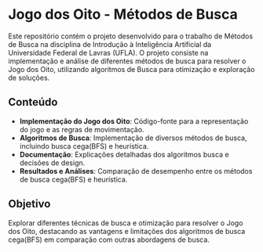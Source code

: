 # Jogo dos Oito - Métodos de Busca
Este repositório contém o projeto desenvolvido para o trabalho de Métodos de Busca na disciplina de Introdução à Inteligência Artificial da Universidade Federal de Lavras (UFLA). O projeto consiste na implementação e análise de diferentes métodos de busca para resolver o Jogo dos Oito, utilizando algoritmos de Busca para otimização e exploração de soluções.

## Conteúdo

- **Implementação do Jogo dos Oito**: Código-fonte para a representação do jogo e as regras de movimentação.
- **Algoritmos de Busca**: Implementação de diversos métodos de busca, incluindo busca cega(BFS) e heurística.
- **Documentação**: Explicações detalhadas dos algoritmos busca e decisões de design.
- **Resultados e Análises**: Comparação de desempenho entre os métodos de busca cega(BFS) e heurística.

## Objetivo

Explorar diferentes técnicas de busca e otimização para resolver o Jogo dos Oito, destacando as vantagens e limitações dos algoritmos de busca cega(BFS) em comparação com outras abordagens de busca.
